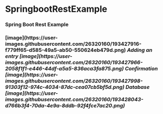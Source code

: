 # SpringbootRestExample
<h3>Spring Boot Rest Example<h3>
[image](https://user-images.githubusercontent.com/26320160/193427916-f779ff65-d585-49a5-ab50-550624eb479d.png)
<i>Adding an entry<i>
[image](https://user-images.githubusercontent.com/26320160/193427966-2058f1f1-e446-44df-a5a5-836aca3fa875.png)
<i>Confirmation<i>
[image](https://user-images.githubusercontent.com/26320160/193427998-91303f12-974c-4034-87dc-cea07cb5bf5d.png)
<i>Database<i>
[image](https://user-images.githubusercontent.com/26320160/193428043-d766b3f4-70da-4e9a-8ddb-92f4fce7ac20.png)

